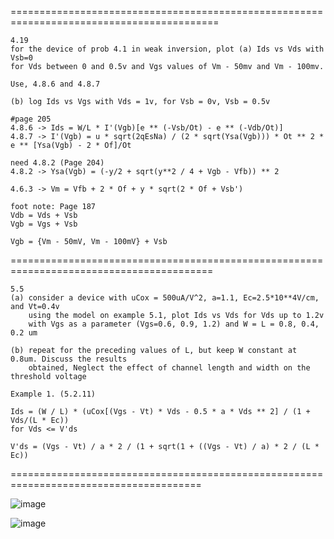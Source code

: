 
==========================================================================================

    4.19
    for the device of prob 4.1 in weak inversion, plot (a) Ids vs Vds with Vsb=0
    for Vds between 0 and 0.5v and Vgs values of Vm - 50mv and Vm - 100mv.
    
    Use, 4.8.6 and 4.8.7
    
    (b) log Ids vs Vgs with Vds = 1v, for Vsb = 0v, Vsb = 0.5v
    
    #page 205
    4.8.6 -> Ids = W/L * I'(Vgb)[e ** (-Vsb/Ot) - e ** (-Vdb/Ot)]
    4.8.7 -> I'(Vgb) = u * sqrt(2qEsNa) / (2 * sqrt(Ysa(Vgb))) * Ot ** 2 * e ** [Ysa(Vgb) - 2 * Of]/Ot
    
    need 4.8.2 (Page 204)
    4.8.2 -> Ysa(Vgb) = (-y/2 + sqrt(y**2 / 4 + Vgb - Vfb)) ** 2
    
    4.6.3 -> Vm = Vfb + 2 * Of + y * sqrt(2 * Of + Vsb')
    
    foot note: Page 187
    Vdb = Vds + Vsb
    Vgb = Vgs + Vsb
    
    Vgb = {Vm - 50mV, Vm - 100mV} + Vsb 
=========================================================================================

    5.5
    (a) consider a device with uCox = 500uA/V^2, a=1.1, Ec=2.5*10**4V/cm, and Vt=0.4v
        using the model on example 5.1, plot Ids vs Vds for Vds up to 1.2v
        with Vgs as a parameter (Vgs=0.6, 0.9, 1.2) and W = L = 0.8, 0.4, 0.2 um

    (b) repeat for the preceding values of L, but keep W constant at 0.8um. Discuss the results
        obtained, Neglect the effect of channel length and width on the threshold voltage

    Example 1. (5.2.11)

    Ids = (W / L) * (uCox[(Vgs - Vt) * Vds - 0.5 * a * Vds ** 2] / (1 + Vds/(L * Ec))
    for Vds <= V'ds

    V'ds = (Vgs - Vt) / a * 2 / (1 + sqrt(1 + ((Vgs - Vt) / a) * 2 / (L * Ec))
=======================================================================================

![image](https://github.com/jordanpaul98/homeworkProblems/assets/147276895/2df606bc-bea8-4848-b526-192aa4fe1873)

![image](https://github.com/jordanpaul98/homeworkProblems/assets/147276895/d5565261-1c6c-4dae-bad7-f83cd5a376f3)


